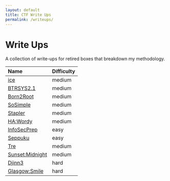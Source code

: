 ```yaml
---
layout: default
title: CTF Write Ups
permalink: /writeups/
---
```


# Write Ups

A collection of write-ups for retired boxes that breakdown my methodology. 

| Name                                                          | Difficulty |
|:--------------------------------------------------------------|:-----------|
| [ice](/writeups/2021-5-25-ice.md)                             | medium     |
| [BTRSYS2.1](/writeups/2021-10-11-btrsys2.1.md)                | medium     |
| [Born2Root](/writeups/2021-12-24-born2root.md)                | medium     |     
| [SoSimple](/writeups/2021-12-25-sosimple.md)                  | medium     | 
| [Stapler](/writeups/2021-12-26-stapler.md)                    | medium     | 
| [HA:Wordy](/writeups/2021-12-27-hawordy.md)                   | medium     | 
| [InfoSecPrep](/writeups/2021-12-28-infosecprep.md)            | easy       | 
| [Seppuku](/writeups/2021-12-29-seppuku.md)                    | easy       | 
| [Tre](/writeups/2021-12-30-tre.md)                            | medium     | 
| [Sunset:Midnight](/writeups/2021-12-31-sunsetmidnight.md)     | medium     | 
| [Djinn3](/writeups/2022-01-01-djinn3.md)                      | hard       |
| [Glasgow:Smile](/writeups/2022-01-02-glasgow.md)              | hard       |
